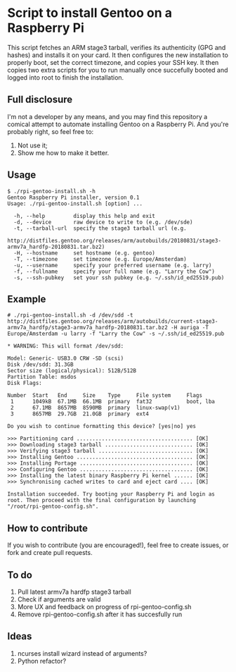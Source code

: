 # Script to install Gentoo on a Raspberry Pi
This script fetches an ARM stage3 tarball, verifies its authenticity (GPG and hashes) and installs it on your card. It then configures the new installation to properly boot, set the correct timezone, and copies your SSH key. It then copies two extra scripts for you to run manually once succefully booted and logged into root to finish the installation.

## Full disclosure
I'm not a developer by any means, and you may find this repository a comical attempt to automate installing Gentoo on a Raspberry Pi. And you're probably right, so feel free to:

1. Not use it;
2. Show me how to make it better.

## Usage
```
$ ./rpi-gentoo-install.sh -h
Gentoo Raspberry Pi installer, version 0.1
Usage: ./rpi-gentoo-install.sh [option] ...

  -h, --help         display this help and exit
  -d, --device       raw device to write to (e.g. /dev/sde)
  -t, --tarball-url  specify the stage3 tarball url (e.g. 
                     http://distfiles.gentoo.org/releases/arm/autobuilds/20180831/stage3-armv7a_hardfp-20180831.tar.bz2)
  -H, --hostname     set hostname (e.g. gentoo)
  -T, --timezone     set timezone (e.g. Europe/Amsterdam)
  -u, --username     specify your preferred username (e.g. larry)
  -f, --fullname     specify your full name (e.g. "Larry the Cow")
  -s, --ssh-pubkey   set your ssh pubkey (e.g. ~/.ssh/id_ed25519.pub)

```

## Example

```
# ./rpi-gentoo-install.sh -d /dev/sdd -t http://distfiles.gentoo.org/releases/arm/autobuilds/current-stage3-armv7a_hardfp/stage3-armv7a_hardfp-20180831.tar.bz2 -H auriga -T Europe/Amsterdam -u larry -f "Larry the Cow" -s ~/.ssh/id_ed25519.pub

* WARNING: This will format /dev/sdd:

Model: Generic- USB3.0 CRW -SD (scsi)
Disk /dev/sdd: 31.3GB
Sector size (logical/physical): 512B/512B
Partition Table: msdos
Disk Flags: 

Number  Start   End     Size    Type     File system     Flags
 1      1049kB  67.1MB  66.1MB  primary  fat32           boot, lba
 2      67.1MB  8657MB  8590MB  primary  linux-swap(v1)
 3      8657MB  29.7GB  21.0GB  primary  ext4

Do you wish to continue formatting this device? [yes|no] yes

>>> Partitioning card ..................................... [OK]
>>> Downloading stage3 tarball ............................ [OK]
>>> Verifying stage3 tarball .............................. [OK]
>>> Installing Gentoo ..................................... [OK]
>>> Installing Portage .................................... [OK]
>>> Configuring Gentoo .................................... [OK]
>>> Installing the latest binary Raspberry Pi kernel ...... [OK]
>>> Synchronising cached writes to card and eject card .... [OK]

Installation succeeded. Try booting your Raspberry Pi and login as root. Then proceed with the final configuration by launching "/root/rpi-gentoo-config.sh".
```

## How to contribute
If you wish to contribute (you are encouraged!), feel free to create issues, or fork and create pull requests.

## To do

1. Pull latest armv7a hardfp stage3 tarball
2. Check if arguments are valid
3. More UX and feedback on progress of rpi-gentoo-config.sh
4. Remove rpi-gentoo-config.sh after it has succesfully run

## Ideas
1. ncurses install wizard instead of arguments?
2. Python refactor?

